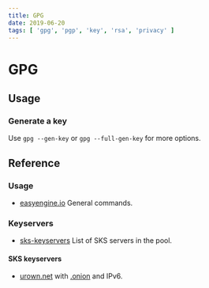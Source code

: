 ```yaml
---
title: GPG
date: 2019-06-20
tags: [ 'gpg', 'pgp', 'key', 'rsa', 'privacy' ]
---
```


# GPG

## Usage

### Generate a key

Use `gpg --gen-key` or `gpg --full-gen-key` for more options.

## Reference

### Usage

* [easyengine.io](https://easyengine.io/tutorials/linux/gpg-keys/) General
  commands.

### Keyservers

* [sks-keyservers](https://sks-keyservers.net/status/) List of SKS servers in
  the pool.

#### SKS keyservers

* [urown.net](https://pgpkeys.urown.net:11371/) with
  [.onion](http://pgpkeysximvxiazm.onion/) and IPv6.
